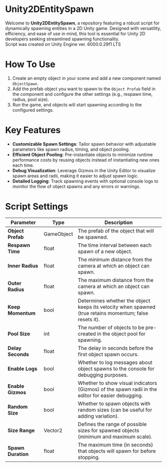 # Unity2DEntitySpawn
Welcome to **Unity2DEntitySpawn**, a repository featuring a robust script for dynamically spawning entities in a 2D Unity game. Designed with versatility, efficiency, and ease of use in mind, this tool is essential for Unity 2D developers seeking streamlined spawning functionality. <br>
Script was created on Unity Engine ver. 6000.0.29f1 LTS


# How To Use
1. Create an empty object in your scene and add a new component named `ObjectSpawn`.
2. Add the prefab object you want to spawn to the `Object Prefab` field in the component and configure the other settings (e.g., respawn time, radius, pool size).
3. Run the game, and objects will start spawning according to the configured settings.

# Key Features
- **Customizable Spawn Settings**: Tailor spawn behavior with adjustable parameters like spawn radius, timing, and object pooling.
- **Efficient Object Pooling**: Pre-instantiate objects to minimize runtime performance costs by reusing objects instead of instantiating new ones each time.
- **Debug Visualization**: Leverage Gizmos in the Unity Editor to visualize spawn areas and radii, making it easier to adjust spawn logic.
- **Detailed Logging**: Track spawning events with optional console logs to monitor the flow of object spawns and any errors or warnings.

# Script Settings

| **Parameter**           | **Type**       | **Description**                                                                                             |  
|-------------------------|----------------|-------------------------------------------------------------------------------------------------------------|  
| **Object Prefab**        | GameObject     | The prefab of the object that will be spawned.                                                              |  
| **Respawn Time**         | float          | The time interval between each spawn of a new object.                                                       |  
| **Inner Radius**         | float          | The minimum distance from the camera at which an object can spawn.                                          |  
| **Outer Radius**         | float          | The maximum distance from the camera at which an object can spawn.                                          |  
| **Keep Momentum**        | bool           | Determines whether the object keeps its velocity when spawned (true retains momentum; false resets it).      |  
| **Pool Size**            | int            | The number of objects to be pre-created in the object pool for spawning.                                    |  
| **Delay Seconds**        | float          | The delay in seconds before the first object spawn occurs.                                                  |  
| **Enable Logs**          | bool           | Whether to log messages about object spawns to the console for debugging purposes.                           |  
| **Enable Gizmos**        | bool           | Whether to show visual indicators (Gizmos) of the spawn radii in the editor for easier debugging.           |  
| **Random Size**          | bool           | Whether to spawn objects with random sizes (can be useful for adding variation).                             |  
| **Size Range**           | Vector2        | Defines the range of possible sizes for spawned objects (minimum and maximum scale).                        |  
| **Spawn Duration**       | float          | The maximum time (in seconds) that objects will spawn for before stopping.                                  |  
